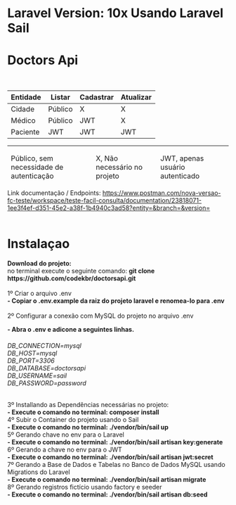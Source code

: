 
<div class="ui container" style="padding-top: 10px; width:100% !important;">
            <div class="ui segments raised">
                <div class="ui segment">
                    <h1>Laravel Version: 10x Usando Laravel Sail</h1>
                </div>
                <div class="ui segment">
                    <h1>Doctors Api</h1>
                </div>
                <br>
                <div class="ui segment secondary form">
                    <table class="ui table very compact celled selectable small blue">
                        <thead>
                            <tr>
                                <th class="active">Entidade</th>
                                <th>Listar</th>
                                <th>Cadastrar</th>
                                <th>Atualizar</th>
                            </tr>
                        </thead>
                        <tbody>
                            <tr>
                                <td>Cidade</td>
                                <td><i class="icon check large green "></i> Público</td>
                                <td><i class="icon close red large"></i>X</td>
                                <td><i class="icon close red large"></i> X</td>
                            </tr>
                            <tr>
                                <td>Médico</td>
                                <td><i class="icon check large green"></i>Público </td>
                                <td><i class="icon lock black large"></i> JWT </td>
                                <td><i class="icon close red large"></i>X</td>
                            </tr>
                            <tr>
                                <td>Paciente</td>
                                <td><i class="icon lock black large"></i> JWT</td>
                                <td><i class="icon lock black large"></i> JWT</td>
                                <td><i class="icon lock black large"></i> JWT</td>
                            </tr>
                        </tbody>
                    </table>
                    <hr>
                    <table class="ui table very compact celled selectable small blue">
                                <thead>
                                    <tr>
                                        <td>Público, sem necessidade de autenticação</td>
                                        <td>X, Não necessário no projeto</td>
                                        <td>JWT, apenas usuário autenticado</td>
                                    </tr>
                                </thead>
                     </table>
                    <div class="ui segment">
                        <div class="ui header">
                        Link documentação / Endpoints:
                            <a target="_blank" href="https://www.postman.com/nova-versao-fc-teste/workspace/teste-facil-consulta/documentation/23818071-1ee3f4ef-d351-45e2-a38f-1b4940c3ad58?entity=&branch=&version="> https://www.postman.com/nova-versao-fc-teste/workspace/teste-facil-consulta/documentation/23818071-1ee3f4ef-d351-45e2-a38f-1b4940c3ad58?entity=&branch=&version=</a>
                    </div>
                    </div>
                </div>
                <br>
                <div class="ui segment">
                    <h1>Instalaçao</h1>
                     <strong> Download do projeto:</strong> <br>
                     no terminal execute o seguinte comando: <strong>git clone https://github.com/codekbr/doctorsapi.git</strong>
                </div>
                <br>
                <div class="ui segment">
                     1º Criar o arquivo .env <br>
                       <strong> - Copiar o .env.example da raiz do projeto laravel e renomea-lo para .env <br></strong> <br>
                     2º Configurar a conexão com MySQL do projeto no arquivo .env <br>
                     <p>
                          <strong>- Abra o .env e adicone a seguintes linhas. <br></strong>
                         <h6>
                            DB_CONNECTION=mysql <br>
                            DB_HOST=mysql <br>
                            DB_PORT=3306 <br>
                            DB_DATABASE=doctorsapi <br>
                            DB_USERNAME=sail <br>
                            DB_PASSWORD=password
                         </h6>
                     </p>
                     3º Installando as Dependências necessárias no projeto: <br>
                         <strong>- Execute o comando no terminal:  composer install <br></strong>
                     4º Subir o Container do projeto usando o Sail <br>
                        <strong>- Execute o comando no terminal: ./vendor/bin/sail up</strong> <br>
                     5º Gerando chave no env para o Laravel <br>
                         <strong>- Execute o comando no terminal: ./vendor/bin/sail artisan key:generate <br></strong>
                     6º Gerando a chave no env para o JWT <br>
                         <strong>- Execute o comando no terminal: ./vendor/bin/sail artisan jwt:secret <br></strong>
                     7º Gerando a Base de Dados e Tabelas no Banco de Dados MySQL usando Migrations do Laravel <br>
                        <strong>- Execute o comando no terminal: ./vendor/bin/sail artisan migrate</strong> <br>
                     8º Gerando registros fictício usando factory e seeder <br>
                         <strong>- Execute o comando no terminal: ./vendor/bin/sail artisan db:seed</strong>  <br>
                </div>
            </div>
        </div>
